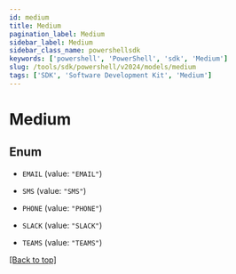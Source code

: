 ```yaml
---
id: medium
title: Medium
pagination_label: Medium
sidebar_label: Medium
sidebar_class_name: powershellsdk
keywords: ['powershell', 'PowerShell', 'sdk', 'Medium'] 
slug: /tools/sdk/powershell/v2024/models/medium
tags: ['SDK', 'Software Development Kit', 'Medium']
---
```



# Medium

## Enum


* `EMAIL` (value: `"EMAIL"`)

* `SMS` (value: `"SMS"`)

* `PHONE` (value: `"PHONE"`)

* `SLACK` (value: `"SLACK"`)

* `TEAMS` (value: `"TEAMS"`)


[[Back to top]](#) 

